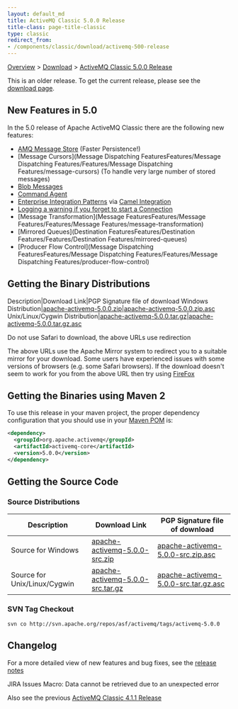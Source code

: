 ```yaml
---
layout: default_md
title: ActiveMQ Classic 5.0.0 Release 
title-class: page-title-classic
type: classic
redirect_from:
- /components/classic/download/activemq-500-release
---
```


[Overview](overview) > [Download](download) > [ActiveMQ Classic 5.0.0 Release](activemq-500-release)

<div class="alert alert-warning">
  This is an older release. To get the current release, please see the <a href="{{site.baseurl}}/components/classic/download" class="alert-link">download page</a>.
</div>

New Features in 5.0
-------------------

In the 5.0 release of Apache ActiveMQ Classic there are the following new features:

*   [AMQ Message Store](Persistence/amq-message-store) (Faster Persistence!)
*   [Message Cursors](Message Dispatching FeaturesFeatures/Message Dispatching Features/Features/Message Dispatching Features/message-cursors) (To handle very large number of stored messages)
*   [Blob Messages](blob-messages)
*   [Command Agent](command-agent)
*   [Enterprise Integration Patterns](enterprise-integration-patterns) via [Camel Integration](http://activemq.apache.org/camel/)
*   [Logging a warning if you forget to start a Connection](FeaturesFeatures/Features/logging-a-warning-if-you-forget-to-start-a-connection)
*   [Message Transformation](Message FeaturesFeatures/Message Features/Features/Message Features/message-transformation)
*   [Mirrored Queues](Destination FeaturesFeatures/Destination Features/Features/Destination Features/mirrored-queues)
*   [Producer Flow Control](Message Dispatching FeaturesFeatures/Message Dispatching Features/Features/Message Dispatching Features/producer-flow-control)

Getting the Binary Distributions
--------------------------------

Description|Download Link|PGP Signature file of download
Windows Distribution|[apache-activemq-5.0.0.zip](http://archive.apache.org/dist/activemq/apache-activemq/5.0.0/apache-activemq-5.0.0.zip)|[apache-activemq-5.0.0.zip.asc](http://archive.apache.org/dist/activemq/apache-activemq/5.0.0/apache-activemq-5.0.0.zip.asc)
Unix/Linux/Cygwin Distribution|[apache-activemq-5.0.0.tar.gz](http://archive.apache.org/dist/activemq/apache-activemq/5.0.0/apache-activemq-5.0.0.tar.gz)|[apache-activemq-5.0.0.tar.gz.asc](http://archive.apache.org/dist/activemq/apache-activemq/5.0.0/apache-activemq-5.0.0.tar.gz.asc)

Do not use Safari to download, the above URLs use redirection

The above URLs use the Apache Mirror system to redirect you to a suitable mirror for your download. Some users have experienced issues with some versions of browsers (e.g. some Safari browsers). If the download doesn't seem to work for you from the above URL then try using [FireFox](http://www.mozilla.com/en-US/firefox/)

Getting the Binaries using Maven 2
----------------------------------

To use this release in your maven project, the proper dependency configuration that you should use in your [Maven POM](http://maven.apache.org/guides/introduction/introduction-to-the-pom.html) is:
```xml
<dependency>
  <groupId>org.apache.activemq</groupId>
  <artifactId>activemq-core</artifactId>
  <version>5.0.0</version>
</dependency>
```

Getting the Source Code
-----------------------

### Source Distributions

Description|Download Link|PGP Signature file of download
---|---|---
Source for Windows|[apache-activemq-5.0.0-src.zip](http://archive.apache.org/dist/activemq/apache-activemq/5.0.0/apache-activemq-5.0.0-src.zip)|[apache-activemq-5.0.0-src.zip.asc](http://archive.apache.org/dist/activemq/apache-activemq/5.0.0/apache-activemq-5.0.0-src.zip.asc)
Source for Unix/Linux/Cygwin|[apache-activemq-5.0.0-src.tar.gz](http://archive.apache.org/dist/activemq/apache-activemq/5.0.0/apache-activemq-5.0.0-src.tar.gz)|[apache-activemq-5.0.0-src.tar.gz.asc](http://archive.apache.org/dist/activemq/apache-activemq/5.0.0/apache-activemq-5.0.0-src.tar.gz.asc)

### SVN Tag Checkout

```
svn co http://svn.apache.org/repos/asf/activemq/tags/activemq-5.0.0
```

Changelog
---------

For a more detailed view of new features and bug fixes, see the [release notes](http://issues.apache.org/activemq/secure/ReleaseNote.jspa?version=11712&styleName=Html&projectId=10520&Create=Create)

JIRA Issues Macro: Data cannot be retrieved due to an unexpected error

Also see the previous [ActiveMQ Classic 4.1.1 Release](activemq-411-release)

